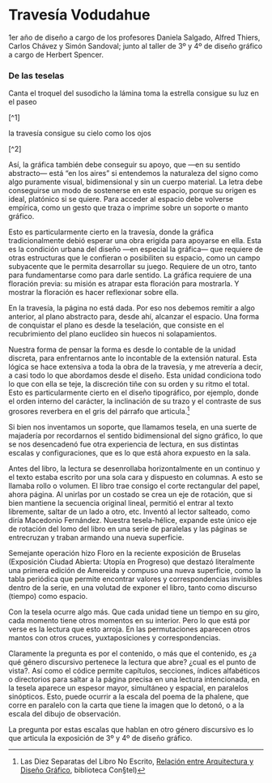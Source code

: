 # Travesía Vodudahue

1er año de diseño a cargo de los profesores Daniela Salgado, Alfred Thiers, Carlos Chávez y Simón Sandoval; junto al taller de 3º y 4º de diseño gráfico a cargo de Herbert Spencer.

### De las teselas

<p class='poem'>Canta el troquel del susodicho
la lámina toma la estrella
consigue su luz en el paseo</p>[^1]


<p class='poem'>la travesía consigue su cielo
como los ojos</p>[^2]

Así, la gráfica también debe conseguir su apoyo, que —en su sentido abstracto— está “en los aires” si entendemos la naturaleza del signo como algo puramente visual, bidimensional y sin un cuerpo material. La letra debe conseguirse un modo de sostenerse en este espacio, porque su origen es ideal, platónico si se quiere. Para acceder al espacio debe volverse empírica, como un gesto que traza o imprime sobre un soporte o manto gráfico.

Esto es particularmente cierto en la travesía, donde la gráfica tradicionalmente debió esperar una obra erigida para apoyarse en ella. Esta es la condición urbana del diseño —en especial la gráfica— que requiere de otras estructuras que le confieran o posibiliten su espacio, como un campo subyacente que le permita desarrollar su juego. Requiere de un otro, tanto para fundamentarse como para darle sentido. La gráfica requiere de una floración previa: su misión es atrapar esta floración para mostrarla. Y mostrar la floración es hacer reflexionar sobre ella.

En la travesía, la página no está dada. Por eso nos debemos remitir a algo anterior, al plano abstracto para, desde ahí, alcanzar el espacio. Una forma de conquistar el plano es desde la teselación, que consiste en el recubrimiento del plano euclídeo sin huecos ni solapamientos. 

Nuestra forma de pensar la forma es desde lo contable de la unidad discreta, para enfrentarnos ante lo incontable de la extensión natural. Esta lógica se hace extensiva a toda la obra de la travesía, y me atrevería a decir, a casi todo lo que abordamos desde el diseño. Esta unidad condiciona todo lo que con ella se teje, la discreción tiñe con su orden y su ritmo el total. Esto es particularmente cierto en el diseño tipográfico, por ejemplo, donde el orden interno del carácter, la inclinación de su trazo y el contraste de sus grosores reverbera en el gris del párrafo que articula.[^3]

Si bien nos inventamos un soporte, que llamamos tesela, en una suerte de majadería por recordarnos el sentido bidimensional del signo gráfico, lo que se nos desencadenó fue otra experiencia de lectura, en sus distintas escalas y configuraciones, que es lo que está ahora expuesto en la sala.

Antes del libro, la lectura se desenrollaba horizontalmente en un continuo y el texto estaba escrito por una sola cara y dispuesto en columnas. A esto se llamaba rollo o volumen. El libro trae consigo el corte rectangular del papel, ahora página. Al unirlas por un costado se crea un eje de rotación, que si bien mantiene la secuencia original lineal, permitió el entrar al texto libremente, saltar de un lado a otro, etc. Inventó al lector salteado, como diría Macedonio Fernández. Nuestra tesela-hélice, expande este único eje de rotación del lomo del libro en una serie de paralelas y las páginas se entrecruzan y traban armando una nueva superficie. 

Semejante operación hizo Floro en la reciente exposición de Bruselas (Exposición Ciudad Abierta: Utopía en Progreso) que destazó literalmente una primera edición de Amereida y compuso una nueva superficie, como la tabla periódica que permite encontrar valores y correspondencias invisibles dentro de la serie, en una volutad de exponer el libro, tanto como discurso (tiempo) como espacio.

Con la tesela ocurre algo más. Que cada unidad tiene un tiempo en su giro, cada momento tiene otros momentos en su interior. Pero lo que está por verse es la lectura que esto arroja. En las permutaciones aparecen otros mantos con otros cruces, yuxtaposiciones y correspondencias. 

Claramente la pregunta es por el contenido, o más que el contenido, es ¿a qué género discursivo pertenece la lectura que abre? ¿cual es el punto de vista?. Así como el códice permite capítulos, secciones, índices alfabéticos o directorios para saltar a la página precisa en una lectura intencionada, en la tesela aparece un espesor mayor, simultáneo y espacial, en paralelos sinópticos. Esto, puede ocurrir a la escala del poema de la phalene, que corre en paralelo con la carta que tiene la imagen que lo detonó, o a la escala del dibujo de observación. 

La pregunta por estas escalas que hablan en otro género discursivo es lo que articula la exposición de 3º y 4º de diseño gráfico.

[^1]: De Este Lar (Antes, poema *Teselar*, [tercer verso](http://wiki.ead.pucv.cl/index.php/Traves%C3%ADa_Purmamarca_2007:_Bit%C3%A1cora#3).)
[^2]: Amereida, [p. 45](http://wiki.ead.pucv.cl/index.php/Amereida#P.C3.A1gina_45).
[^3]: Las Diez Separatas del Libro No Escrito,  [Relación entre Arquitectura y Diseño Gráfico](http://wiki.ead.pucv.cl/index.php/Relaci%C3%B3n_entre_Arquitectura_y_Dise%C3%B1o_Gr%C3%A1fico), biblioteca Con§tel)
